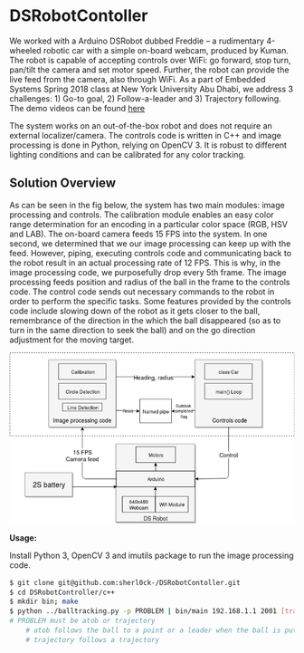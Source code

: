 # **DSRobotContoller**

We worked with a Arduino DSRobot dubbed Freddie – a rudimentary 4-wheeled robotic car with a simple on-board webcam, produced by Kuman. The robot is capable of accepting controls over WiFi: go forward, stop turn, pan/tilt the camera and set motor speed. Further, the robot can provide the live feed from the camera, also through WiFi. As a part of Embedded Systems Spring 2018 class at New York University Abu Dhabi, we address 3 challenges: 1) Go-to goal, 2) Follow-a-leader and 3) Trajectory following. The demo videos can be found [here](https://drive.google.com/open?id=1bi-pUCUekyuy8N5dO6uPZAHpTDI1L-ii)

The system works on an out-of-the-box robot and does not require an external localizer/camera. The controls code is written in C++ and image processing is done in Python, relying on OpenCV 3. It is robust to different lighting conditions and can be calibrated for any color tracking. 

## **Solution Overview**
As can be seen in the fig below, the system has two main modules: image processing and controls. The calibration module enables an easy color range determination for an encoding in a particular color space (RGB, HSV and LAB). The on-board camera feeds 15 FPS into the system. In one second, we determined that we our image processing can keep up with the feed. However, piping, executing controls code and communicating back to the robot result in an actual processing rate of 12 FPS. This is why, in the image processing code, we purposefully drop every 5th frame. The image processing feeds position and radius of the ball in the frame to the controls code. The control code sends out necessary commands to the robot in order to perform the specific tasks. Some features provided by the controls code include slowing down of the robot as it gets closer to the ball, remembrance of the direction in the which the ball disappeared (so as to turn in the same direction to seek the ball) and on the go direction adjustment for the moving target.

**![](blockDiagram.png)**

**Usage:**

Install Python 3, OpenCV 3 and imutils package to run the image processing code. 

```bash
$ git clone git@github.com:sherl0ck-/DSRobotContoller.git
$ cd DSRobotController/c++
$ mkdir bin; make
$ python ../balltracking.py -p PROBLEM | bin/main 192.168.1.1 2001 [trajectory] 
# PROBLEM must be atob or trajectory
	# atob follows the ball to a point or a leader when the ball is put on it
	# trajectory follows a trajectory
```

